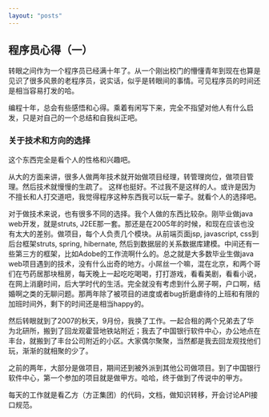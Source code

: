 ```yaml
---
layout: "posts"
---
```


## 程序员心得（一）
转眼之间作为一个程序员已经满十年了。从一个刚出校门的懵懂青年到现在也算是见识了很多风景的老程序员，说实话，似乎是转眼间的事情。可见程序员的时间还是相当容易打发的哈。

编程十年，总会有些感悟和心得。乘着有闲写下来，完全不指望对他人有什么启发，只是对自己的一个总结和自我纠正吧。

### 关于技术和方向的选择
这个东西完全是看个人的性格和兴趣吧。

从大的方面来讲，很多人做两年技术就开始做项目经理，转管理岗位，做项目管理。然后技术就慢慢的生疏了。
这样也挺好。不过我不是这样的人。或许是因为不擅长和人打交道吧，我觉得程序这种东西我可以玩一辈子。就看个人的选择吧。

对于做技术来说，也有很多不同的选择。我个人做的东西比较杂。刚毕业做java web开发，就是struts, J2EE那一套。那还是在2005年的时候，和现在应该也没有太大的差别。做项目，每个人负责几个模块。从前端页面jsp, javascript, css到后台框架struts, spring, hibernate, 然后到数据层的关系数据库建模。中间还有一些第三方的框架，比如Adobe的工作流啊什么的。总之就是大多数毕业生做java web项目遇到的技术，没有什么出奇的地方。小屌丝一个嘛，混在北京，和两个哥们在芍药居那块租房，每天晚上一起吃吃喝喝，打打游戏，看看美剧，看看小说，在网上消磨时间，后大学时代的生活。完全就没有考虑到什么房子啊，户口啊，结婚啊之类的无聊问题。那两年除了被项目的进度或者bug折磨虐待的上班和有限的加班时间外，剩下的时间还是相当happy的。

然后转眼就到了2007的秋天，9月份，我换了工作。一起合租的两个兄弟去了华为北研所，搬到了回龙观霍营地铁站附近；我去了中国银行软件中心，办公地点在丰台，就搬到了丰台公司附近的小区。大家偶尔聚聚，当然都是我去回龙观找他们玩，渐渐的就相聚的少了。

之前的两年，大部分是做项目，期间还到被外派到其他公司做项目。到了中国银行软件中心，第一个参加的项目就是做甲方。哈哈，终于做到了传说中的甲方。

每天的工作就是看乙方（方正集团）的代码，文档，做知识转移，开会讨论API接口规范。
